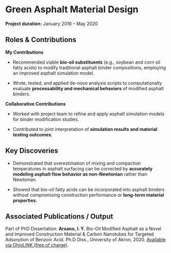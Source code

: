# Green Asphalt Material Design

**Project duration:** January 2016 – May 2020

## Roles & Contributions

**My Contributions**

- Recommended viable **bio-oil substituents** (e.g., soybean and corn oil fatty acids) to modify traditional asphalt binder compositions, employing an improved asphalt simulation model.

- Wrote, tested, and applied de-novo analysis scripts to computationally evaluate **processability and mechanical behaviors** of modified asphalt binders.

**Collaborative Contributions**

- Worked with project team to refine and apply asphalt simulation models for binder modification studies.

- Contributed to joint interpretation of **simulation results and material testing outcomes**.

## Key Discoveries

- Demonstrated that overestimation of mixing and compaction temperatures in asphalt surfacing can be corrected by **accurately modeling asphalt flow behavior as non-Newtonian** rather than Newtonian.

- Showed that bio-oil fatty acids can be incorporated into asphalt binders without compromising construction performance or **long-term material properties.**

## Associated Publications / Output

Part of PhD Dissertation:
**Arsano, I. Y.** Bio-Oil Modified Asphalt as a Novel and Improved Construction Material & Carbon Nanotubes for Targeted Adsorption of Benzoic Acid. Ph.D Diss., University of Akron, 2020. [Available via OhioLINK (free of charge)](https://etd.ohiolink.edu/acprod/odb_etd/etd/r/1501/10?clear=10&p10_accession_num=akron1596635907208643).
